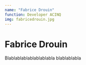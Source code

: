 ```yaml
---
name: "Fabrice Drouin"
function: Developer ACINQ
img: fabricedrouin.jpg
---
```


# Fabrice Drouin
 
Blablablablablablablabla
blablablabla
